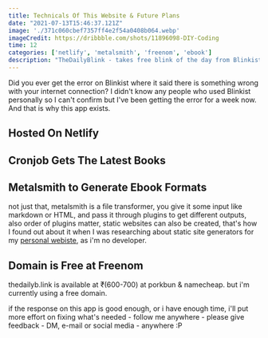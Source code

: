 ```yaml
---
title: Technicals Of This Website & Future Plans
date: "2021-07-13T15:46:37.121Z"
image: './371c060cbef7357ff4e2f54a0408b064.webp'
imageCredit: https://dribbble.com/shots/11896098-DIY-Coding
time: 12
categories: ['netlify', 'metalsmith', 'freenom', 'ebook']
description: "TheDailyBlink - takes free blink of the day from Blinkist and packs into PDF for anyone to use offline."
---
```


Did you ever get the error on Blinkist where it said there is something wrong with your internet connection? I didn't know any people who used Blinkist personally so I can't confirm but I've been getting the error for a week now. And that is why this app exists. 

**Hosted On Netlify**
-----------------


**Cronjob Gets The Latest Books**
-----------------------------


**Metalsmith to Generate Ebook Formats**
-----------------------------
not just that, metalsmith is a file transformer, you give it some input like markdown or HTML, and pass it through plugins to get different outputs, also order of plugins matter, static websites can also be created, that's how I found out about it when I was researching about static site generators for my [personal webiste](https://nilesheverywhere.com), as i'm no developer.


**Domain is Free at Freenom**
-------------------------------
thedailyb.link is available at ₹(600-700) at porkbun & namecheap. but i'm currently using a free domain.


if the response on this app is good enough, or i have enough time, i'll put more effort on fixing what's needed - follow me anywhere - please give feedback - DM, e-mail or social media - anywhere :P
